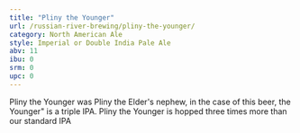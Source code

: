 ```yaml
---
title: "Pliny the Younger"
url: /russian-river-brewing/pliny-the-younger/
category: North American Ale
style: Imperial or Double India Pale Ale
abv: 11
ibu: 0
srm: 0
upc: 0
---
```

Pliny the Younger was Pliny the Elder's nephew, in the case of this beer, the Younger" is a triple IPA. Pliny the Younger is hopped three times more than our standard IPA
